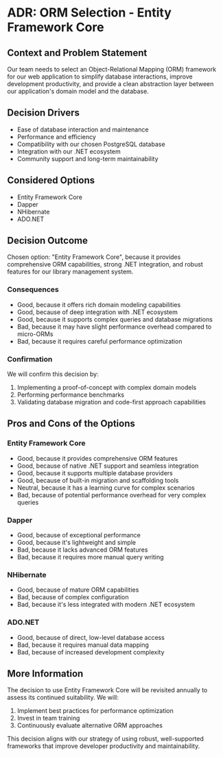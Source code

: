 # ADR: ORM Selection - Entity Framework Core

## Context and Problem Statement

Our team needs to select an Object-Relational Mapping (ORM) framework for our web application to simplify database interactions, improve development productivity, and provide a clean abstraction layer between our application's domain model and the database.

## Decision Drivers

* Ease of database interaction and maintenance
* Performance and efficiency
* Compatibility with our chosen PostgreSQL database
* Integration with our .NET ecosystem
* Community support and long-term maintainability

## Considered Options

* Entity Framework Core
* Dapper
* NHibernate
* ADO.NET

## Decision Outcome

Chosen option: "Entity Framework Core", because it provides comprehensive ORM capabilities, strong .NET integration, and robust features for our library management system.

### Consequences

* Good, because it offers rich domain modeling capabilities
* Good, because of deep integration with .NET ecosystem
* Good, because it supports complex queries and database migrations
* Bad, because it may have slight performance overhead compared to micro-ORMs
* Bad, because it requires careful performance optimization

### Confirmation

We will confirm this decision by:
1. Implementing a proof-of-concept with complex domain models
2. Performing performance benchmarks
3. Validating database migration and code-first approach capabilities

## Pros and Cons of the Options

### Entity Framework Core

* Good, because it provides comprehensive ORM features
* Good, because of native .NET support and seamless integration
* Good, because it supports multiple database providers
* Good, because of built-in migration and scaffolding tools
* Neutral, because it has a learning curve for complex scenarios
* Bad, because of potential performance overhead for very complex queries

### Dapper

* Good, because of exceptional performance
* Good, because it's lightweight and simple
* Bad, because it lacks advanced ORM features
* Bad, because it requires more manual query writing

### NHibernate

* Good, because of mature ORM capabilities
* Bad, because of complex configuration
* Bad, because it's less integrated with modern .NET ecosystem

### ADO.NET

* Good, because of direct, low-level database access
* Bad, because it requires manual data mapping
* Bad, because of increased development complexity

## More Information

The decision to use Entity Framework Core will be revisited annually to assess its continued suitability. We will:
1. Implement best practices for performance optimization
2. Invest in team training
3. Continuously evaluate alternative ORM approaches

This decision aligns with our strategy of using robust, well-supported frameworks that improve developer productivity and maintainability.
